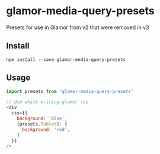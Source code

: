 # glamor-media-query-presets
Presets for use in Glamor from v2 that were removed in v3

## Install

`npm install --save glamor-media-query-presets`

## Usage

```javascript
import presets from 'glamor-media-query-presets'

// Use while writing glamor css
<div
  css={{
    background: 'blue',
    [presets.Tablet]: {
      background: 'red',
    }
  }}
/>
```

